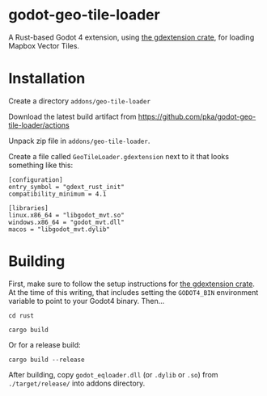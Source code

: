 # godot-geo-tile-loader

A Rust-based Godot 4 extension, using [the gdextension crate](https://github.com/godot-rust/gdextension), for loading Mapbox Vector Tiles.

# Installation

Create a directory `addons/geo-tile-loader`

Download the latest build artifact from https://github.com/pka/godot-geo-tile-loader/actions

Unpack zip file in `addons/geo-tile-loader`.

Create a file called `GeoTileLoader.gdextension` next to it that looks something like this:

```
[configuration]
entry_symbol = "gdext_rust_init"
compatibility_minimum = 4.1

[libraries]
linux.x86_64 = "libgodot_mvt.so"
windows.x86_64 = "godot_mvt.dll"
macos = "libgodot_mvt.dylib"
```

# Building

First, make sure to follow the setup instructions for [the gdextension crate](https://github.com/godot-rust/gdextension). At the time of this writing, that includes setting the `GODOT4_BIN` environment variable to point to your Godot4 binary.
Then...

`cd rust`

`cargo build`

Or for a release build:

`cargo build --release`


After building, copy `godot_eqloader.dll` (or `.dylib` or `.so`) from `./target/release/` into addons directory.
